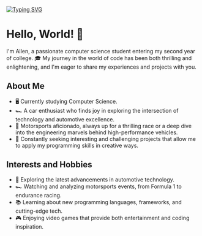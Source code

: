 [![Typing SVG](https://readme-typing-svg.demolab.com?font=Fira+Code&pause=990&random=false&width=435&lines=Hi+I'm+Allen%2C+19+years+old;Computer+Science+Student)](https://git.io/typing-svg)

# Hello, World! 👋

I'm Allen, a passionate computer science student entering my second year of college. 🎓 My journey in the world of code has been both thrilling and enlightening, and I'm eager to share my experiences and projects with you.

## About Me

- 🖥️ Currently studying Computer Science.
- 🏎️ A car enthusiast who finds joy in exploring the intersection of technology and automotive excellence.
- 🏁 Motorsports aficionado, always up for a thrilling race or a deep dive into the engineering marvels behind high-performance vehicles.
- 🌟 Constantly seeking interesting and challenging projects that allow me to apply my programming skills in creative ways.

## Interests and Hobbies

- 🚗 Exploring the latest advancements in automotive technology.
- 🏎️ Watching and analyzing motorsports events, from Formula 1 to endurance racing.
- 📚 Learning about new programming languages, frameworks, and cutting-edge tech.
- 🎮 Enjoying video games that provide both entertainment and coding inspiration.



